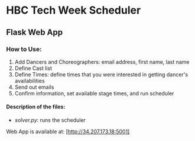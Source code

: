 # HBC Tech Week Scheduler

## Flask Web App

### How to Use: 
1. Add Dancers and Choreographers: email address, first name, last name
2. Define Cast list
3. Define Times: define times that you were interested in getting dancer's availabilities
4. Send out emails
3. Confirm information, set available stage times, and run scheduler


#### Description of the files:
* *solver.py*: runs the scheduler


Web App is available at: [http://34.207.173.18:5001]